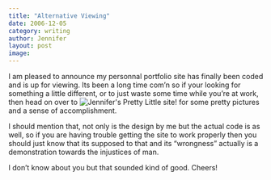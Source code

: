 ```yaml
---
title: "Alternative Viewing"
date: 2006-12-05
category: writing
author: Jennifer
layout: post
image:
---
```


I am pleased to announce my personnal portfolio site has finally been coded and is up for viewing. Its been a long time com&#8217;n so if your looking for something a little different, or to just waste some time while you&#8217;re at work, then head on over to ![Jennifer's Pretty Little site!](http://www.Jenniferelam.com) for some pretty pictures and a sense of accomplishment.

I should mention that, not only is the design by me but the actual code is as well, so if you are having trouble getting the site to work properly then you should just know that its supposed to that and its &#8220;wrongness&#8221; actually is a demonstration towards the injustices of man.

I don&#8217;t know about you but that sounded kind of good. Cheers!

